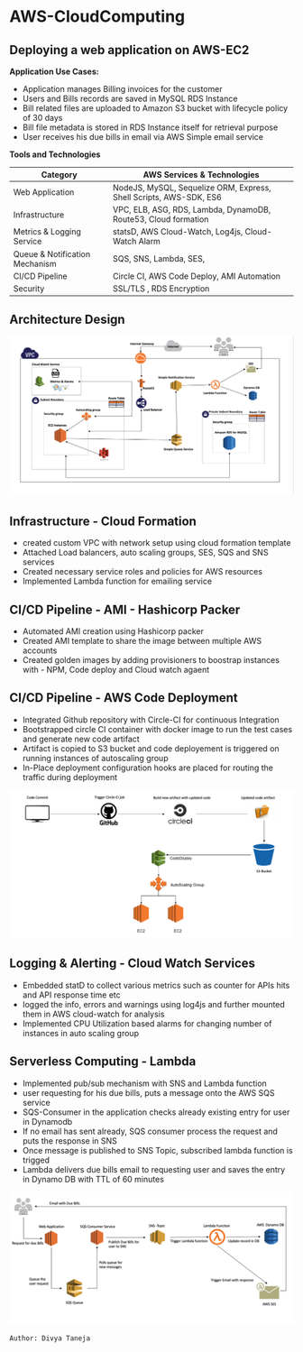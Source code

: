 # AWS-CloudComputing

## Deploying a web application on AWS-EC2

**Application Use Cases:**

* Application manages Billing invoices for the customer
* Users and Bills records are saved in MySQL RDS Instance
* Bill related files are uploaded to Amazon S3 bucket with lifecycle policy of 30 days
* Bill file metadata is stored in RDS Instance itself for retrieval purpose
* User receives his due bills in email via AWS Simple email service

**Tools and Technologies**

  <table>
    <thead>
      <tr>
        <th>Category</th>
        <th>AWS Services & Technologies</th>
      </tr>
    </thead>
    <tbody>
        <tr>
            <td>Web Application</td>
            <td>NodeJS, MySQL, Sequelize ORM, Express, Shell Scripts, AWS-SDK, ES6</td>
        </tr>
        <tr>
            <td>Infrastructure</td>
            <td>VPC, ELB, ASG, RDS, Lambda, DynamoDB, Route53, Cloud formation</td>
        </tr>
         <tr>
            <td>Metrics & Logging Service</td>
            <td>statsD, AWS Cloud-Watch, Log4js, Cloud-Watch Alarm </td>
        </tr>
         <tr>
            <td>Queue & Notification Mechanism</td>
            <td>SQS, SNS, Lambda, SES, </td>
        </tr>
          <tr>
            <td>CI/CD Pipeline</td>
            <td>Circle CI, AWS Code Deploy, AMI Automation</td>
        </tr>
       <tr>
            <td>Security</td>
            <td>SSL/TLS , RDS Encryption</td>
        </tr>
    </tbody>
  </table>
  

## Architecture Design

![](AWS_Architecture.png)

## Infrastructure - Cloud Formation

* created custom VPC with network setup using cloud formation template
* Attached Load balancers, auto scaling groups, SES, SQS and SNS services
* Created necessary service roles and policies for AWS resources
* Implemented Lambda function for emailing service 

## CI/CD Pipeline - AMI - Hashicorp Packer

* Automated AMI creation using Hashicorp packer
* Created AMI template to share the image between multiple AWS accounts
* Created golden images by adding provisioners to boostrap instances with - NPM, Code deploy and Cloud watch agaent

## CI/CD Pipeline - AWS Code Deployment

* Integrated Github repository with Circle-CI for continuous Integration
* Bootstrapped circle CI container with docker image to run the test cases and generate new code artifact
* Artifact is copied to S3 bucket and code deployement is triggered on running instances of autoscaling group
* In-Place deployment configuration hooks are placed for routing the traffic during deployment

![](CodeDeployment.png)

## Logging & Alerting - Cloud Watch Services

* Embedded statD to collect various metrics such as counter for APIs hits and API response time etc
* logged the info, errors and warnings using log4js and further mounted them in AWS cloud-watch for analysis
* Implemented CPU Utilization based alarms for changing number of instances in auto scaling group

## Serverless Computing - Lambda 

* Implemented pub/sub mechanism with SNS and Lambda function
* user requesting for his due bills, puts a message onto the AWS SQS service
* SQS-Consumer in the application checks already existing entry for user in Dynamodb
* If no email has sent already, SQS consumer process the request and puts the response in SNS 
* Once message is published to SNS Topic, subscribed lambda function is trigged 
* Lambda delivers due bills email to requesting user and saves the entry in Dynamo DB with TTL of 60 minutes

![](Serverless.png)

`Author: Divya Taneja`
